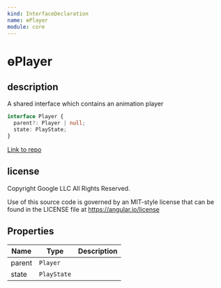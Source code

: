 ```yaml
---
kind: InterfaceDeclaration
name: ɵPlayer
module: core
---
```


# ɵPlayer

## description

A shared interface which contains an animation player

```ts
interface Player {
  parent?: Player | null;
  state: PlayState;
}
```

[Link to repo](https://github.com/timdeschryver/angular/blob/master/packages/core/src/render3/interfaces/player.ts#L12-L20)

## license

Copyright Google LLC All Rights Reserved.

Use of this source code is governed by an MIT-style license that can be
found in the LICENSE file at https://angular.io/license

## Properties

| Name   | Type        | Description |
| ------ | ----------- | ----------- |
| parent | `Player`    |             |
| state  | `PlayState` |             |
